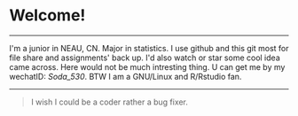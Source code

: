# Welcome!

---

I'm a junior in NEAU, CN. Major in statistics. I use github and this git most for file share and assignments' back up. I'd also watch or star some cool idea came across. Here would not be much intresting thing. U can get me by my wechatID: *Soda_530*. BTW I am a GNU/Linux  and R/Rstudio fan. 

---

> I wish I could be a coder rather a bug fixer.
